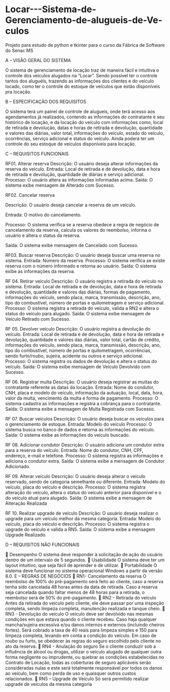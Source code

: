 # Locar---Sistema-de-Gerenciamento-de-alugueis-de-Ve-culos
Projeto para estudo de python e tkinter para o curso da Fábrica de Software do Senac MS

A – VISÃO GERAL DO SISTEMA

O sistema de gerenciamento de locação traz de maneira fácil e intuitiva o controle dos veículos alugados na “Locar”. Sendo possível ter o controle tantos dos aluguéis, trazendo as informações dos clientes e do veículo locado, como ter o controle do estoque de veículos que estão disponíveis pra locação. 

B – ESPECIFICAÇÃO DOS REQUISITOS

O sistema terá um painel de controle de alugueis, onde terá acesso aos agendamentos já realizados, contendo as informações do contratante e seu histórico de locação, e da locação do veículo com informações como, local de retirada e devolução, datas e horas de retirada e devolução, quantidade e valores das diárias, valor total, informações do veículo, estado do veículo, ocorrências, serviço adicional e status do veículo. Ainda poderá ter um controle do seu estoque de veículos disponíveis para locação.

C – REQUISITOS FUNCIONAIS

RF01. Alterar reserva
Descrição: O usuário deseja alterar informações da reserva do veículo.
Entrada: Local de retirada e de devolução, data e hora de retirada e devolução, quantidade de diárias e serviço adicional.
Processo: O usuário altera as informações informadas acima.
Saída: O sistema exibe mensagem de Alterado com Sucesso. 

RF02. Cancelar reserva

Descrição: O usuário deseja cancelar a reserva de um veículo.

Entrada: O motivo do cancelamento.

Processo: O sistema verifica se a reserva obedece a regra de negócio de cancelamento da reserva, calcula os valores do reembolso, informa o usuário e altera o status da reserva.

Saída: O sistema exibe mensagem de Cancelado com Sucesso. 

RF03. Buscar reserva
Descrição: O usuário deseja buscar uma reserva no sistema.
Entrada: Número da reserva.
Processo: O sistema verifica se existe reserva com o número informado e retorna ao usuário.
Saída: O sistema exibe as informações da reserva. 

RF 04. Retirar veículo
Descrição: O usuário registra a retirada do veículo no sistema. 
Entrada: Local de retirada e de devolução, data e hora de retirada e devolução, quantidade e valores das diárias, formas de pagamento, informações do veículo, sendo placa, marca, transmissão, descrição, ano, tipo do combustível, número de portas e quilometragem e serviço adicional.
Processo: O sistema registra a retirada do veículo, valida a RN2 e altera o status do veículo para alugado.
Saída: O sistema exibe mensagem de Veículo Retirado com Sucesso.

RF 05. Devolver veículo
Descrição: O usuário registra a devolução do veículo. 
Entrada: Local de retirada e de devolução, data e hora de retirada e devolução, quantidade e valores das diárias, valor total, cartão de crédito, informações do veículo, sendo placa, marca, transmissão, descrição, ano, tipo do combustível, número de portas e quilometragem, ocorrências, sendo furto/roubo, sujeira, acidente ou outros e serviço adicional.
Processo: O sistema registra os dados de devolução e altera o status do veículo.
Saída: O sistema exibe mensagem de Veículo Devolvido com Sucesso.

RF 06. Registrar multa
Descrição: O usuário deseja registrar as multas do contratante referente as datas da locação.
Entrada: Nome do condutor, CNH, placa e modelo do veículo, informação da autuação, local, data, hora, valor da multa, vencimento da multa e forma de pagamento.
Processo: O sistema cadastra as informações e registra a cobrança para o contratante.
Saída: O sistema exibe a mensagem de Multa Registrada com Sucesso.

RF 07. Buscar veículos
Descrição: O usuário deseja buscar os veículos para o gerenciamento de estoque.
Entrada: Modelo do veículo
Processo: O sistema busca no banco de dados e retorna as informações do veículo.
Saída: O sistema exibe as informações do veículo buscado.

RF 08. Adicionar condutor
Descrição: O usuário adiciona um condutor extra para a reserva do veículo.
Entrada: Nome do condutor, CNH, CPF, endereço, e-mail e telefone.
Processo: O sistema registra as informações e adiciona o condutor extra. 
Saída: O sistema exibe a mensagem de Condutor Adicionado.

RF 09. Alterar veículo
Descrição: O usuário deseja alterar o veículo reservado, sendo de categoria semelhante ou diferente.
Entrada: Modelo do veículo, placa do veículo e descrição.
Processo: O sistema registra alteração do veículo, altera o status do veículo anterior para disponível e o do veículo atual para alugado.
Saída: O sistema exibe a mensagem de Alteração Realizada

RF 10. Realizar upgrade de veículo
Descrição: O usuário deseja realizar o upgrade para um veículo melhor da mesma categoria.
Entrada: Modelo do veículo, placa do veículo e descrição.
Processo: O sistema registra o upgrade do veículo e valida a RN5. 
Saída: O sistema exibe a mensagem Upgrade Realizado.

D – REQUISITOS NÃO FUNCIONAIS

	Desempenho
O sistema deve responder à solicitação de ação do usuário dentro de um intervalo de 5 segundos.
	Usabilidade
O sistema deve ter um layout intuitivo, que seja fácil de aprender e de utilizar.
	Portabilidade
O sistema deve funcionar no sistema operacional Windows a partir da versão 8.0.
E – REGRAS DE NEGÓCIOS
	RN1- Cancelamento da reserva
O reembolso de 100% do pré-pagamento será feito ao cliente, caso a reserva tenha sido cancelada 48 horas antes da data de retirada. Caso a reserva seja cancelada quando faltar menos de 48 horas para a retirada, o reembolso será de 50% do pré-pagamento.
	RN2 - Retirada do veículo
Antes da retirada do veículo pelo cliente, ele deve passar por uma inspeção completa, sendo limpeza completa, manutenção realizada e tanque cheio.
	RN3 - Devolução do veículo
O veículo deve ser devolvido nas mesmas condições em que estava quando o cliente recebeu. Caso haja qualquer mancha/sujeira excessiva e/ou danos internos e externos (incluindo cheiros fortes). Será cobrado a taxa de 40 reais para limpeza simples e 150 para limpeza completa, levando em conta a condição do veículo.
Em caso de roubo ou furto, se obedecer às regras do seguro escolhido pelo cliente no ato da reserva.
	RN4 - Anulação do seguro
Se o cliente conduzir sob a influência de álcool ou drogas, utilizar o veículo alugado de qualquer outra forma negligente ou imprudente, ou quebrar as condições estabelecidas no Contrato de Locação, todas as coberturas de seguro aplicáveis serão consideradas nulas e este será totalmente responsável por todos os danos ao veículo, bem como perda de uso e quaisquer outros custos relacionados. 
	RN5 – Upgrade de Veículo
Só será permitido realizar upgrade de veículos da mesma categoria
